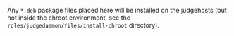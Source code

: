 Any `*.deb` package files placed here will be installed on the
judgehosts (but not inside the chroot environment, see the
`roles/judgedaemon/files/install-chroot` directory).
